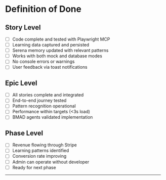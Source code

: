 # Definition of Done

## Story Level
- [ ] Code complete and tested with Playwright MCP
- [ ] Learning data captured and persisted
- [ ] Serena memory updated with relevant patterns
- [ ] Works with both mock and database modes
- [ ] No console errors or warnings
- [ ] User feedback via toast notifications

## Epic Level
- [ ] All stories complete and integrated
- [ ] End-to-end journey tested
- [ ] Pattern recognition operational
- [ ] Performance within targets (<3s load)
- [ ] BMAD agents validated implementation

## Phase Level
- [ ] Revenue flowing through Stripe
- [ ] Learning patterns identified
- [ ] Conversion rate improving
- [ ] Admin can operate without developer
- [ ] Ready for next phase

---
